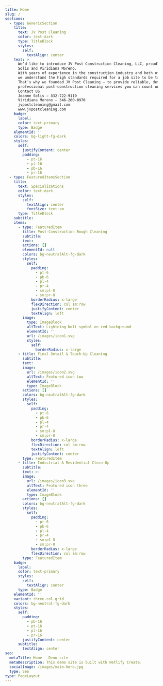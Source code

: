 ```yaml
---
title: Home
slug: /
sections:
  - type: GenericSection
    title:
      text: JV Post Cleaning
      color: text-dark
      type: TitleBlock
      styles:
        self:
          textAlign: center
    text: >
      We’d like to introduce JV Post Construction Cleaning, LLC, proudly owned by Joanne
      Solis and Viridiana Moreno.
      With years of experience in the construction industry and both of us holding OSHA 10 & OSHA 30 certifications,
      we understand the high standards required for a job site to be truly complete.
      That’s why we founded JV Post Cleaning — to provide reliable, detail- oriented, and
      professional post-construction cleaning services you can count on.
      Contact US
      Joanne Solis – 832-722-9119
      Viridiana Moreno – 346-260-0970 
      jvpostcleaning@gmail.com
      www.jvpostcleaning.com 
    badge:
      label:
      color: text-primary
      type: Badge
    elementId: ''
    colors: bg-light-fg-dark
    styles:
      self:
        justifyContent: center
        padding:
          - pt-16
          - pl-16
          - pb-16
          - pr-16
  - type: FeaturedItemsSection
    title:
      text: Specializations
      color: text-dark
      styles:
        self:
          textAlign: center
          fontSize: text-sm
      type: TitleBlock
    subtitle: 
    items:
      - type: FeaturedItem
        title: Post-Construction Rough Cleaning
        subtitle:
        text:
        actions: []
        elementId: null
        colors: bg-neutralAlt-fg-dark
        styles:
          self:
            padding:
              - pt-6
              - pb-6
              - pl-4
              - pr-4
              - sm:pl-8
              - sm:pr-8
            borderRadius: x-large
            flexDirection: col sm:row
            justifyContent: center
            textAlign: left
        image:
          type: ImageBlock
          altText: Lightning bolt symbol on red background
          elementId: ''
          url: /images/icon1.svg
          styles:
            self:
              borderRadius: x-large
      - title: Final Detail & Touch-Up Cleaning
        subtitle:
        text:
        image:
          url: /images/icon2.svg
          altText: Featured icon two
          elementId: ''
          type: ImageBlock
        actions: []
        colors: bg-neutralAlt-fg-dark
        styles:
          self:
            padding:
              - pt-6
              - pb-6
              - pl-4
              - pr-4
              - sm:pl-8
              - sm:pr-8
            borderRadius: x-large
            flexDirection: col sm:row
            textAlign: left
            justifyContent: center
        type: FeaturedItem
      - title: Industrial & Residential Clean-Up
        subtitle:
        text: >-
        image:
          url: /images/icon3.svg
          altText: Featured icon three
          elementId: ''
          type: ImageBlock
        actions: []
        colors: bg-neutralAlt-fg-dark
        styles:
          self:
            padding:
              - pt-6
              - pb-6
              - pl-4
              - pr-4
              - sm:pl-8
              - sm:pr-8
            borderRadius: x-large
            flexDirection: col sm:row
        type: FeaturedItem
    badge:
      label:
      color: text-primary
      styles:
        self:
          textAlign: center
      type: Badge
    elementId: ''
    variant: three-col-grid
    colors: bg-neutral-fg-dark
    styles:
      self:
        padding:
          - pb-16
          - pt-16
          - pl-16
          - pr-16
        justifyContent: center
      subtitle:
        textAlign: center
seo:
  metaTitle: Home - Demo site
  metaDescription: This demo site is built with Netlify Create.
  socialImage: /images/main-hero.jpg
  type: Seo
type: PageLayout
---
```

